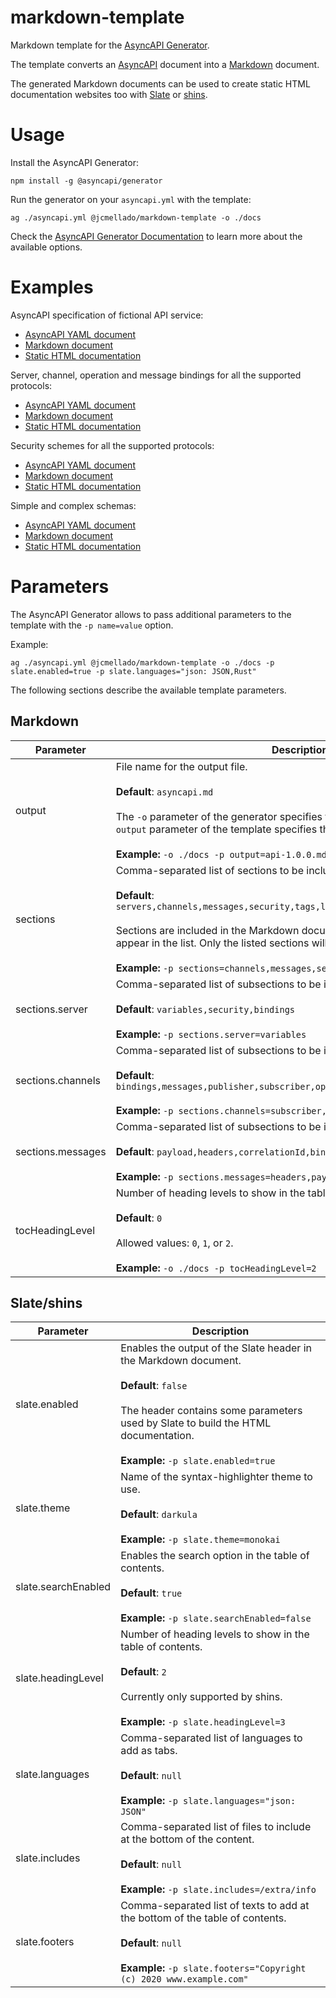 # markdown-template

Markdown template for the [AsyncAPI Generator](https://github.com/asyncapi/generator).

The template converts an [AsyncAPI](https://www.asyncapi.com/) document into a [Markdown](https://en.wikipedia.org/wiki/Markdown) document.

The generated Markdown documents can be used to create static HTML documentation websites too with [Slate](https://github.com/slatedocs/slate) or [shins](https://github.com/Mermade/shins).

# Usage

Install the AsyncAPI Generator:

```shell
npm install -g @asyncapi/generator
```

Run the generator on your `asyncapi.yml` with the template:

```shell
ag ./asyncapi.yml @jcmellado/markdown-template -o ./docs
```

Check the [AsyncAPI Generator Documentation](https://github.com/asyncapi/generator/blob/master/README.md) to learn more about the available options.

# Examples

AsyncAPI specification of fictional API service:
- [AsyncAPI YAML document](examples/asyncapi.yml)
- [Markdown document](examples/asyncapi.md)
- [Static HTML documentation](https://jcmellado.github.io/markdown-template/examples/asyncapi.html)

Server, channel, operation and message bindings for all the supported protocols:
- [AsyncAPI YAML document](examples/bindings.yml)
- [Markdown document](examples/bindings.md)
- [Static HTML documentation](https://jcmellado.github.io/markdown-template/examples/bindings.html)

Security schemes for all the supported protocols:
- [AsyncAPI YAML document](examples/security.yml)
- [Markdown document](examples/security.md)
- [Static HTML documentation](https://jcmellado.github.io/markdown-template/examples/security.html)

Simple and complex schemas:
- [AsyncAPI YAML document](examples/schema.yml)
- [Markdown document](examples/schema.md)
- [Static HTML documentation](https://jcmellado.github.io/markdown-template/examples/schema.html)

# Parameters

The AsyncAPI Generator allows to pass additional parameters to the template with the `-p name=value` option.

Example:

```shell
ag ./asyncapi.yml @jcmellado/markdown-template -o ./docs -p slate.enabled=true -p slate.languages="json: JSON,Rust"
```

The following sections describe the available template parameters.

## Markdown

Parameter | Description
----------|------------
output | File name for the output file.<br /><br />**Default**: `asyncapi.md`<br /><br />The `-o` parameter of the generator specifies the output directory, the `-p output` parameter of the template specifies the output filename.<br /><br />**Example:** `-o ./docs -p output=api-1.0.0.md`
sections | Comma-separated list of sections to be included in the Markdown document.<br /><br />**Default**: `servers,channels,messages,security,tags,license,termsOfService,contact`<br /><br />Sections are included in the Markdown document in the same order that they appear in the list. Only the listed sections will be included.<br /><br />**Example:** `-p sections=channels,messages,servers,license`
sections.server | Comma-separated list of subsections to be included in the servers section.<br /><br />**Default**: `variables,security,bindings`<br /><br />**Example:** `-p sections.server=variables`
sections.channels | Comma-separated list of subsections to be included in the channels section.<br /><br />**Default**: `bindings,messages,publisher,subscriber,operation.bindings,operation.tags`<br /><br />**Example:** `-p sections.channels=subscriber,publisher,messages`
sections.messages | Comma-separated list of subsections to be included in the messages section.<br /><br />**Default**: `payload,headers,correlationId,bindings,tags`<br /><br />**Example:** `-p sections.messages=headers,payload`
tocHeadingLevel | Number of heading levels to show in the table of contents.<br /><br />**Default**: `0`<br /><br />Allowed values: `0`, `1`, or `2`.<br /><br />**Example:** `-o ./docs -p tocHeadingLevel=2`

## Slate/shins

Parameter | Description
----------|------------
slate.enabled | Enables the output of the Slate header in the Markdown document.<br /><br />**Default**: `false`<br /><br />The header contains some parameters used by Slate to build the HTML documentation.<br /><br />**Example:** `-p slate.enabled=true`
slate.theme | Name of the syntax-highlighter theme to use.<br /><br />**Default**: `darkula`<br /><br />**Example:** `-p slate.theme=monokai`
slate.searchEnabled | Enables the search option in the table of contents.<br /><br />**Default**: `true`<br /><br />**Example:** `-p slate.searchEnabled=false`
slate.headingLevel | Number of heading levels to show in the table of contents.<br /><br />**Default**: `2`<br /><br />Currently only supported by shins.<br /><br />**Example:** `-p slate.headingLevel=3`
slate.languages | Comma-separated list of languages to add as tabs.<br /><br />**Default**: `null`<br /><br />**Example:** `-p slate.languages="json: JSON"`
slate.includes | Comma-separated list of files to include at the bottom of the content.<br /><br />**Default**: `null`<br /><br />**Example:** `-p slate.includes=/extra/info`
slate.footers | Comma-separated list of texts to add at the bottom of the table of contents.<br /><br />**Default**: `null`<br /><br />**Example:** `-p slate.footers="Copyright (c) 2020 www.example.com"`

